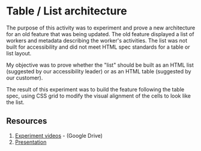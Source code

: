 # Table / List architecture
The purpose of this activity was to experiment and prove a new architecture for an old feature that was being updated. The old feature displayed a list of workers and metadata describing the worker's activities. The list was not built for accessibility and did not meet HTML spec standards for a table or list layout.

My objective was to prove whether the "list" should be built as an HTML list (suggested by our accessibility leader) or as an HTML table (suggested by our customer).

The result of this experiment was to build the feature following the table spec, using CSS grid to modify the visual alignment of the cells to look like the list.

## Resources
1. [Experiment videos](https://drive.google.com/drive/folders/1WedV6mHOJz8qZwm2LR2d6LPAyj8XiNeN?usp=sharing) - (Google Drive)
2. [Presentation ](https://github.com/joshharrison626/prototypes/blob/main/Table%20List%20architecture/Design%20%2B%20PD%20Quality%20Experiment.pptx)

